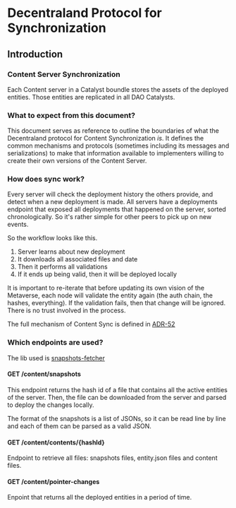 # Decentraland Protocol for Synchronization

## Introduction

### Content Server Synchronization

Each Content server in a Catalyst boundle stores the assets of the deployed entities. Those entities are replicated in all DAO Catalysts.

### What to expect from this document?

This document serves as reference to outline the boundaries of what the Decentraland protocol for Content Synchronization _is_. It defines the common mechanisms and protocols (sometimes including its messages and serializations) to make that information available to implementers willing to create their own versions of the Content Server.

### How does sync work?

Every server will check the deployment history the others provide, and detect when a new deployment is made. All servers have a deployments endpoint that exposed all deployments that happened on the server, sorted chronologically. So it's rather simple for other peers to pick up on new events.

So the workflow looks like this.

1. Server learns about new deployment
2. It downloads all associated files and date
3. Then it performs all validations
4. If it ends up being valid, then it will be deployed locally

It is important to re-iterate that before updating its own vision of the Metaverse, each node will validate the entity again (the auth chain, the hashes, everything). If the validation fails, then that change will be ignored. There is no trust involved in the process.

The full mechanism of Content Sync is defined in [ADR-52](https://github.com/decentraland/adr/blob/main/docs/ADR-52-content-new-sync.md)

### Which endpoints are used?

The lib used is [snapshots-fetcher](https://github.com/decentraland/snapshots-fetcher)

#### GET /content/snapshots

This endpoint returns the hash id of a file that contains all the active entities of the server. Then, the file can be downloaded from the server and parsed to deploy the changes locally.

The format of the snapshots is a list of JSONs, so it can be read line by line and each of them can be parsed as a valid JSON.

#### GET /content/contents/{hashId}

Endpoint to retrieve all files: snapshots files, entity.json files and content files.

#### GET /content/pointer-changes

Enpoint that returns all the deployed entities in a period of time.
